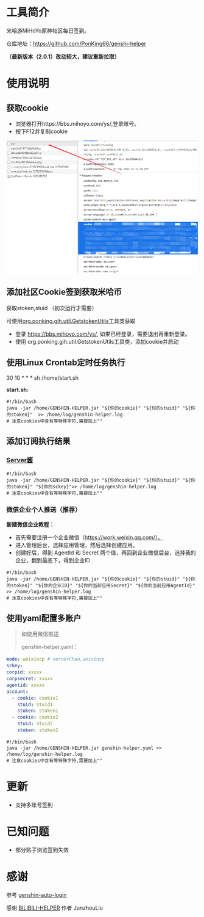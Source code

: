 # 工具简介

米哈游MiHoYo原神社区每日签到。

仓库地址：https://github.com/PonKing66/genshi-helper

**（最新版本（2.0.1）改动较大，建议重新拉取）**

# 使用说明

## 获取cookie

- 浏览器打开https://bbs.mihoyo.com/ys/,登录账号。
- 按下F12并复制cookie

![](./images/img_1.png)

## **添加社区Cookie签到获取米哈币**

获取stoken,stuid （初次运行才需要）

可使用[org.ponking.gih.util.GetstokenUtils](./genshin-helper/src/main/java/org/ponking/gih/util/GetstokenUtils)工具类获取

- 登录 https://bbs.mihoyo.com/ys/, 如果已经登录，需要退出再重新登录。
- 使用 org.ponking.gih.util.GetstokenUtils工具类，添加cookie并启动

## 使用Linux Crontab定时任务执行

30 10 * * * sh /home/start.sh

**start.sh:**

```shell
#!/bin/bash
java -jar /home/GENSHIN-HELPER.jar "${你的cookie}" "${你的stuid}" "${你的stoken}"  >> /home/log/genshin-helper.log
# 注意cookies中含有等特殊字符,需要加上""
```

## 添加订阅执行结果

### [Server酱](http://sc.ftqq.com/9.version)

```shell
#!/bin/bash
java -jar /home/GENSHIN-HELPER.jar "${你的cookie}" "${你的stuid}" "${你的stoken}" "${你的sckey}">> /home/log/genshin-helper.log
# 注意cookies中含有等特殊字符,需要加上""
```

### 微信企业个人推送（推荐）

**新建微信企业教程：**

- 首先需要注册一个企业微信（https://work.weixin.qq.com/）。
- 进入管理后台，选择应用管理，然后选择创建应用。
- 创建好后，得到 AgentId 和 Secret 两个值，再回到企业微信后台，选择我的企业，翻到最底下，得到企业ID

```shell
#!/bin/bash
java -jar /home/GENSHIN-HELPER.jar "${你的cookie}" "${你的stuid}" "${你的stoken}" "${你的企业ID}" "${你的当前应用Secret}" "${你的当前应用AgentId}" >> /home/log/genshin-helper.log
# 注意cookies中含有等特殊字符,需要加上""
```

## 使用yaml配置多账户

> 如使用微信推送
>
> genshin-helper.yaml：

```yaml
mode: weixincp # serverChan,weixincp
sckey:
corpid: xxxxx
corpsecret: xxxxx
agentid: xxxxx
account:
  - cookie: cookie1
    stuid: stuid1
    stoken: stoken1
  - cookie: cookie2
    stuid: stuid2
    stoken: stoken2
```

```shell
#!/bin/bash
java -jar /home/GENSHIN-HELPER.jar genshin-helper.yaml >> /home/log/genshin-helper.log
# 注意cookies中含有等特殊字符,需要加上""
```

# 更新

- 支持多账号签到

# 已知问题

- 部分贴子浏览签到失效

# 感谢

参考 [genshin-auto-login](https://github.com/Viole403/genshin-auto-login)

感谢 [BILIBILI-HELPER](https://github.com/JunzhouLiu/BILIBILI-HELPER) 作者 JunzhouLiu
